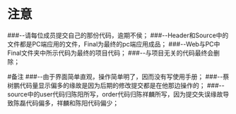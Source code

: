 # 注意
###--请每位成员提交自己的那份代码，逾期不侯；
###--Header和Source中的文件都是PC端应用的文件，Final为最终的pc端应用成品；
###--Web与PC中Final文件夹中所示代码为最终的项目代码；
###--与项目无关的代码最终会删除；


#备注
###--由于界面简单直观，操作简单明了，因而没有写使用手册；
###--蔡树鹏代码量显示偏多的缘故是因为后期的修改提交都是在他那边操作的；
###--source中的user代码归陈阳所写，order代码归陈祥麟所写，因为提交失误缘故导致陈磊代码偏多，祥麟和陈阳代码偏少；
